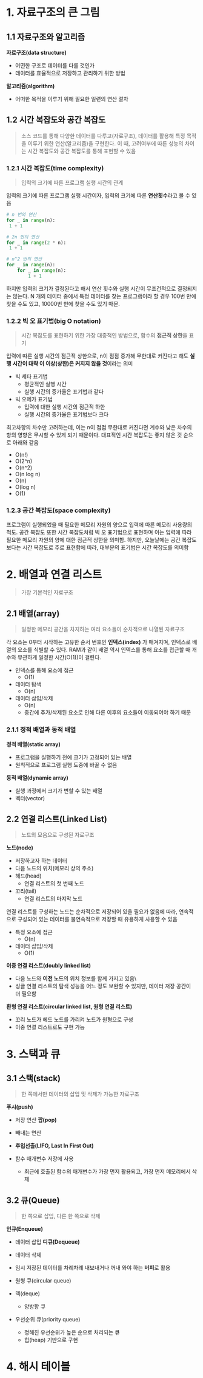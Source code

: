 # 1. 자료구조의 큰 그림
## 1.1 자료구조와 알고리즘

**자료구조(data structure)**
- 어떤한 구조로 데이터를 다룰 것인가
- 데이터를 효율적으로 저장하고 관리하기 위한 방법

**알고리즘(algorithm)**
- 어떠한 목적을 이루기 위해 필요한 일련의 연산 절차

## 1.2 시간 복잡도와 공간 복잡도
> 소스 코드를 통해 다양한 데이터를 다루고(자료구조), 데이터를 활용해 특정 목적을 이루기 위한 연산(알고리즘)을 구현한다. 이 때, 고려여부에 따른 성능의 차이는 시간 복잡도와 공간 복잡도를 통해 표현할 수 있음

### 1.2.1 시간 복잡도(time complexity)
> 입력의 크기에 따른 프로그램 실행 시간의 관계

입력의 크기에 따른 프로그램 실행 시간이자, 입력의 크기에 따른 **연산횟수**라고 볼 수 있음

```python
# n 번의 연산
for _ in range(n):
 1 + 1

# 2n 번의 연산
for _ in range(2 * n):
 1 + 1

# n^2 번의 연산
for _ in range(n):
	for _ in range(n):
		1 + 1

```

하지만 입력의 크기가 결정된다고 해서 연산 횟수와 실행 시간이 무조건적으로 결정되지는 않는다. N 개의 데이터 중에서 특정 데이터를 찾는 프로그램이라 할 경우 100번 만에 찾을 수도 있고, 10000번 만에 찾을 수도 있기 때문.

### 1.2.2 빅 오 표기법(big O notation)
> 시간 복잡도를 표현하기 위한 가장 대중적인 방법으로, 함수의 **점근적 상한**을 표기

입력에 따른 실행 시간의 점근적 상한으로, n이 점점 증가해 무한대로 커진다고 해도 **실행 시간이 대략 이 이상(상한)은 커지지 않을 것**이라는 의미

- 빅 세타 표기법
	- 평균적인 실행 시간
	- 실행 시간의 증가율은 표기법과 같다
- 빅 오메가 표기법
	- 입력에 대한 실행 시간의 점근적 하한
	- 실행 시간의 증가율은 표기법보다 크다

최고차항의 차수만 고려하는데, 이는 n이 점점 무한대로 커진다면 계수와 낮은 차수의 항의 영향은 무시할 수 있게 되기 때문이다. 대표적인 시간 복잡도는 좋지 않은 것 순으로 아래와 같음
- O(n!)
- O(2^n)
- O(n^2)
- O(n log n)
- O(n)
- O(log n)
- O(1)

### 1.2.3 공간 복잡도(space complexity)
프로그램이 실행되었을 때 필요한 메모리 자원의 양으로 입력에 따른 메모리 사용량의 척도. 공간 복잡도 또한 시간 복잡도처럼 빅 오 표기법으로 표현하며 이는 입력에 따라 필요한 메모리 자원의 양에 대한 점근적 상한을 의미함. 하지만, 오늘날에는 공간 복잡도 보다는 시간 복잡도로 주로 표현함에 따라, 대부분의 표기법은 시간 복잡도를 의미함

# 2. 배열과 연결 리스트

> 가장 기본적인 자료구조

## 2.1 배열(array)
> 일정한 메모리 공간을 차지하는 여러 요소들이 순차적으로 나열된 자료구조

각 요소는 0부터 시작하는 고유한 순서 번호인 **인덱스(index)** 가 매겨지며, 인덱스로 배열의 요소를 식별할 수 있다. RAM과 같이 배열 역시 인덱스를 통해 요소를 접근할 때 개수와 무관하게 일정한 시간(O(1))이 걸린다.

- 인덱스를 통해 요소에 접근
	- O(1)
- 데이터 탐색
	- O(n)
- 데이터 삽입/삭제
	- O(n)
	- 중간에 추가/삭제된 요소로 인해 다른 이후의 요소들이 이동되어야 하기 때문

### 2.1.1 정적 배열과 동적 배열

**정적 배열(static array)**
- 프로그램을 실행하기 전에 크기가 고정되어 있는 배열
- 원칙적으로 프로그램 실행 도중에 바꿀 수 없음

**동적 배열(dynamic array)**
- 실행 과정에서 크기가 변할 수 있는 배열
- 벡터(vector)

## 2.2 연결 리스트(Linked List)
> 노드의 모음으로 구성된 자료구조

**노드(node)**
- 저장하고자 하는 데이터
- 다음 노드의 위치(메모리 상의 주소)
- 헤드(head)
	- 연결 리스트의 첫 번째 노드
- 꼬리(tail)
	- 연결 리스트의 마지막 노드

연결 리스트를 구성하는 노드는 순차적으로 저장되어 있을 필요가 없음에 따라, 연속적으로 구성되어 있는 데이터를 불연속적으로 저장할 때 유용하게 사용할 수 있음
- 특정 요소에 접근
	- O(n)
- 데이터 삽입/삭제
	- O(1)

**이중 연결 리스트(doubly linked list)**
- 다음 노드와 **이전 노드**의 위치 정보를 함께 가지고 있음\
- 싱글 연결 리스트의 탐색 성능을 어느 정도 보완할 수 있지만, 데이터 저장 공간이 더 필요함

**환형 연결 리스트(circular linked list, 원형 연결 리스트)**
- 꼬리 노드가 헤드 노드를 가리켜 노드가 원형으로 구성
- 이중 연결 리스트로도 구현 가능

# 3. 스택과 큐
## 3.1 스택(stack)
> 한 쪽에서만 데이터의 삽입 및 삭제가 가능한 자료구조

**푸시(push)**
- 저장 연산
**팝(pop)**
- 빼내는 연산

-  **후입선출(LIFO, Last In First Out)**
- 함수 매개변수 저장에 사용
	- 최근에 호출된 함수의 매개변수가 가장 먼저 활용되고, 가장 먼저 메모리에서 삭제

## 3.2 큐(Queue)
> 한 쪽으로 삽입, 다른 한 쪽으로 삭제

**인큐(Enqueue)**
- 데이터 삽입
**디큐(Dequeue)**
- 데이터 삭제

- 임시 저장된 데이터를 차례차례 내보내거나 꺼내 와야 하는 **버퍼**로 활용
- 원형 큐(circular queue)
- 덱(deque)
	- 양방향 큐
- 우선순위 큐(priority queue)
	- 정해진 우선순위가 높은 순으로 처리되는 큐
	- 힙(heap) 기반으로 구현

# 4. 해시 테이블